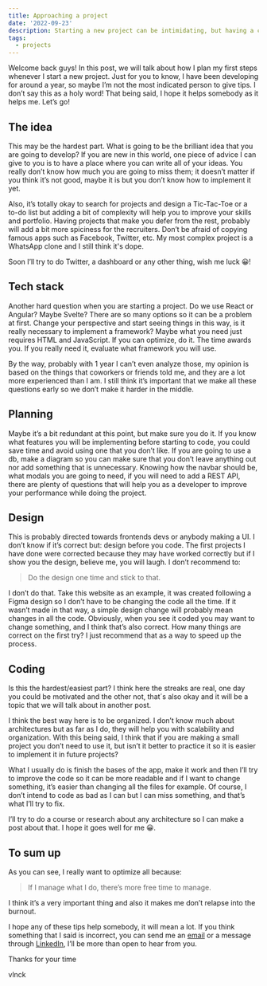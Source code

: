```yaml
---
title: Approaching a project
date: '2022-09-23'
description: Starting a new project can be intimidating, but having a clear plan in place can help set you up for success. This includes having a clear plan including what to build, tech choices, design, and organization. But what if you could take it one step further and achieve even greater success with your project?
tags:
  - projects
---
```


Welcome back guys! In this post, we will talk about how I plan my first steps whenever I start a new project. Just for you to know, I have been developing for around a year, so maybe I’m not the most indicated person to give tips. I don’t say this as a holy word! That being said, I hope it helps somebody as it helps me. Let’s go!

## The idea

This may be the hardest part. What is going to be the brilliant idea that you are going to develop? If you are new in this world, one piece of advice I can give to you is to have a place where you can write all of your ideas. You really don’t know how much you are going to miss them; it doesn’t matter if you think it’s not good, maybe it is but you don’t know how to implement it yet.

Also, it’s totally okay to search for projects and design a Tic-Tac-Toe or a to-do list but adding a bit of complexity will help you to improve your skills and portfolio. Having projects that make you defer from the rest, probably will add a bit more spiciness for the recruiters. Don’t be afraid of copying famous apps such as Facebook, Twitter, etc. My most complex project is a WhatsApp clone and I still think it's dope.

Soon I’ll try to do Twitter, a dashboard or any other thing, wish me luck 😀!

## Tech stack

Another hard question when you are starting a project. Do we use React or Angular? Maybe Svelte? There are so many options so it can be a problem at first. Change your perspective and start seeing things in this way, is it really necessary to implement a framework? Maybe what you need just requires HTML and JavaScript. If you can optimize, do it. The time awards you. If you really need it, evaluate what framework you will use.

By the way, probably with 1 year I can’t even analyze those, my opinion is based on the things that coworkers or friends told me, and they are a lot more experienced than I am. I still think it’s important that we make all these questions early so we don’t make it harder in the middle.

## Planning

Maybe it’s a bit redundant at this point, but make sure you do it. If you know what features you will be implementing before starting to code, you could save time and avoid using one that you don’t like. If you are going to use a db, make a diagram so you can make sure that you don’t leave anything out nor add something that is unnecessary. Knowing how the navbar should be, what modals you are going to need, if you will need to add a REST API, there are plenty of questions that will help you as a developer to improve your performance while doing the project.

## Design

This is probably directed towards frontends devs or anybody making a UI. I don’t know if it’s correct but: design before you code. The first projects I have done were corrected because they may have worked correctly but if I show you the design, believe me, you will laugh. I don’t recommend to:

> Do the design one time and stick to that.

I don’t do that. Take this website as an example, it was created following a Figma design so I don’t have to be changing the code all the time. If it wasn’t made in that way, a simple design change will probably mean changes in all the code. Obviously, when you see it coded you may want to change something, and I think that’s also correct. How many things are correct on the first try? I just recommend that as a way to speed up the process.

## Coding

Is this the hardest/easiest part? I think here the streaks are real, one day you could be motivated and the other not, that´s also okay and it will be a topic that we will talk about in another post.

I think the best way here is to be organized. I don’t know much about architectures but as far as I do, they will help you with scalability and organization. With this being said, I think that if you are making a small project you don’t need to use it, but isn’t it better to practice it so it is easier to implement it in future projects?

What I usually do is finish the bases of the app, make it work and then I’ll try to improve the code so it can be more readable and if I want to change something, it’s easier than changing all the files for example. Of course, I don’t intend to code as bad as I can but I can miss something, and that’s what I’ll try to fix.

I’ll try to do a course or research about any architecture so I can make a post about that. I hope it goes well for me 😀.

## To sum up

As you can see, I really want to optimize all because:

> If I manage what I do, there’s more free time to manage.

I think it’s a very important thing and also it makes me don’t relapse into the burnout.

I hope any of these tips help somebody, it will mean a lot. If you think something that I said is incorrect, you can send me an [email](mailto:v.lunaklick@gmail.com) or a message through [LinkedIn](https://www.linkedin.com/in/vlunaklick/), I’ll be more than open to hear from you.

Thanks for your time

vlnck
